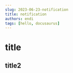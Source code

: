 ```yaml
---
slug: 2023-06-23-notification
title: notification
authors: endi
tags: [hello, docusaurus]
---
```


# title

## title2
